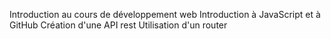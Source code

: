 Introduction au cours de développement web
Introduction à JavaScript et à GitHub
Création d'une API rest
Utilisation d'un router
